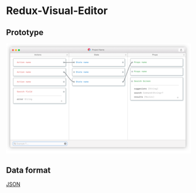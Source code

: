 # Redux-Visual-Editor

## Prototype

![Prototype](Docs/prototype.png)

## Data format

[JSON](Docs/core.json)
